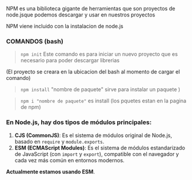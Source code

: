 NPM es una biblioteca gigante de herramientas que son proyectos de node.jsque podemos descargar y usar en nuestros proyectos

NPM viene incluido con la instalacion de node.js

### COMANDOS (bash)

>`npm init` Este comando es para iniciar un nuevo proyecto que es necesario para poder descargar librerias

(El proyecto se creara en la ubicacion del bash al momento de cargar el comando)

>`npm install` "nombre de paquete" sirve para instalar un paquete )

>`npm i "nombre de paquete"` es install (los pquetes estan en la pagina de npm)

### En Node.js, hay dos tipos de módulos principales:
1. **CJS (CommonJS)**: Es el sistema de módulos original de Node.js, basado en `require` y `module.exports`.
2. **ESM (ECMAScript Modules)**: Es el sistema de módulos estandarizado de JavaScript (con `import` y `export`), compatible con el navegador y cada vez más común en entornos modernos.

**Actualmente estamos usando ESM**.

